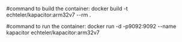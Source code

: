 #command to build the container: 
docker build -t echteler/kapacitor:arm32v7 --rm .

#command to run the container: 
docker run -d -p9092:9092 --name kapacitor echteler/kapacitor:arm32v7